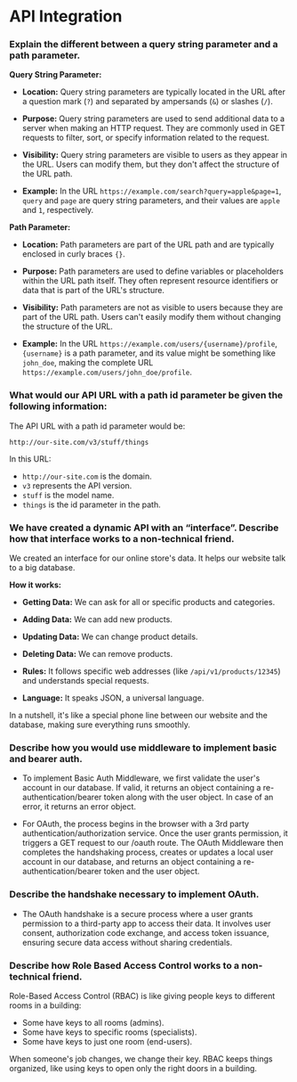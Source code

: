# API Integration

### Explain the different between a query string parameter and a path parameter.

**Query String Parameter:**

- **Location:** Query string parameters are typically located in the URL after a question mark (`?`) and separated by ampersands (`&`) or slashes (`/`).

- **Purpose:** Query string parameters are used to send additional data to a server when making an HTTP request. They are commonly used in GET requests to filter, sort, or specify information related to the request.

- **Visibility:** Query string parameters are visible to users as they appear in the URL. Users can modify them, but they don't affect the structure of the URL path.

- **Example:** In the URL `https://example.com/search?query=apple&page=1`, `query` and `page` are query string parameters, and their values are `apple` and `1`, respectively.

**Path Parameter:**

- **Location:** Path parameters are part of the URL path and are typically enclosed in curly braces `{}`.

- **Purpose:** Path parameters are used to define variables or placeholders within the URL path itself. They often represent resource identifiers or data that is part of the URL's structure.

- **Visibility:** Path parameters are not as visible to users because they are part of the URL path. Users can't easily modify them without changing the structure of the URL.

- **Example:** In the URL `https://example.com/users/{username}/profile`, `{username}` is a path parameter, and its value might be something like `john_doe`, making the complete URL `https://example.com/users/john_doe/profile`.


### What would our API URL with a path id parameter be given the following information:

The API URL with a path id parameter would be:

`http://our-site.com/v3/stuff/things`

In this URL:
- `http://our-site.com` is the domain.
- `v3` represents the API version.
- `stuff` is the model name.
- `things` is the id parameter in the path.

### We have created a dynamic API with an “interface”. Describe how that interface works to a non-technical friend.


We created an interface for our online store's data. It helps our website talk to a big database.

**How it works:**

- **Getting Data:** We can ask for all or specific products and categories.

- **Adding Data:** We can add new products.

- **Updating Data:** We can change product details.

- **Deleting Data:** We can remove products.

- **Rules:** It follows specific web addresses (like `/api/v1/products/12345`) and understands special requests.

- **Language:** It speaks JSON, a universal language.

In a nutshell, it's like a special phone line between our website and the database, making sure everything runs smoothly.


### Describe how you would use middleware to implement basic and bearer auth.

- To implement Basic Auth Middleware, we first validate the user's account in our database. If valid, it returns an object containing a re-authentication/bearer token along with the user object. In case of an error, it returns an error object.

- For OAuth, the process begins in the browser with a 3rd party authentication/authorization service. Once the user grants permission, it triggers a GET request to our /oauth route. The OAuth Middleware then completes the handshaking process, creates or updates a local user account in our database, and returns an object containing a re-authentication/bearer token and the user object.




### Describe the handshake necessary to implement OAuth.
- The OAuth handshake is a secure process where a user grants permission to a third-party app to access their data. It involves user consent, authorization code exchange, and access token issuance, ensuring secure data access without sharing credentials.


### Describe how Role Based Access Control works to a non-technical friend.

Role-Based Access Control (RBAC) is like giving people keys to different rooms in a building:

- Some have keys to all rooms (admins).
- Some have keys to specific rooms (specialists).
- Some have keys to just one room (end-users).

When someone's job changes, we change their key. RBAC keeps things organized, like using keys to open only the right doors in a building.




